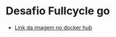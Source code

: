 # Desafio Fullcycle go


* [Link da imagem no docker hub](https://hub.docker.com/r/fcoromoto/fullcycle-docker-go)
